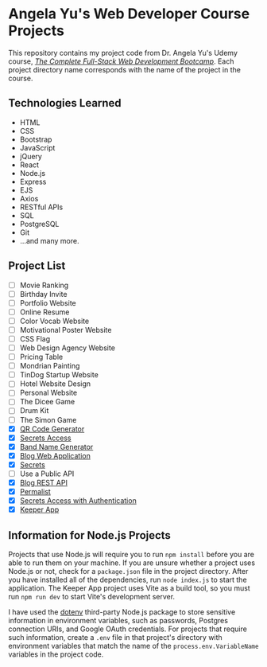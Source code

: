 # Angela Yu's Web Developer Course Projects

This repository contains my project code from Dr. Angela Yu's Udemy course, [*The Complete Full-Stack Web Development Bootcamp*](https://www.udemy.com/course/the-complete-web-development-bootcamp/). Each project directory name corresponds with the name of the project in the course. 

## Technologies Learned

- HTML
- CSS
- Bootstrap
- JavaScript
- jQuery
- React
- Node.js
- Express
- EJS
- Axios
- RESTful APIs
- SQL
- PostgreSQL
- Git
- ...and many more.

## Project List

- [ ] Movie Ranking
- [ ] Birthday Invite
- [ ] Portfolio Website
- [ ] Online Resume
- [ ] Color Vocab Website
- [ ] Motivational Poster Website
- [ ] CSS Flag
- [ ] Web Design Agency Website
- [ ] Pricing Table
- [ ] Mondrian Painting
- [ ] TinDog Startup Website
- [ ] Hotel Website Design
- [ ] Personal Website
- [ ] The Dicee Game
- [ ] Drum Kit
- [ ] The Simon Game
- [x] [QR Code Generator](https://github.com/imjacobtw/angela-yu-web-dev-course-projects/tree/main/qr-code-generator)
- [x] [Secrets Access](https://github.com/imjacobtw/angela-yu-web-dev-course-projects/tree/main/secrets-access)
- [x] [Band Name Generator](https://github.com/imjacobtw/angela-yu-web-dev-course-projects/tree/main/band-generator)
- [x] [Blog Web Application](https://github.com/imjacobtw/angela-yu-web-dev-course-projects/tree/main/blog-web-app)
- [x] [Secrets](https://github.com/imjacobtw/angela-yu-web-dev-course-projects/tree/main/secrets)
- [ ] Use a Public API
- [x] [Blog REST API](https://github.com/imjacobtw/angela-yu-web-dev-course-projects/tree/main/blog-rest-api)
- [x] [Permalist](https://github.com/imjacobtw/angela-yu-web-dev-course-projects/tree/main/permalist)
- [x] [Secrets Access with Authentication](https://github.com/imjacobtw/angela-yu-web-dev-course-projects/tree/main/secrets-access-with-auth)
- [x] [Keeper App](https://github.com/imjacobtw/angela-yu-web-dev-course-projects/tree/main/keeper-app)

## Information for Node.js Projects

Projects that use Node.js will require you to run `npm install` before you are able to run them on your machine. If you are unsure whether a project uses Node.js or not, check for a `package.json` file in the project directory. After you have installed all of the dependencies, run `node index.js` to start the application. The Keeper App project uses Vite as a build tool, so you must run `npm run dev` to start Vite's development server.

I have used the [dotenv](https://www.npmjs.com/package/dotenv) third-party Node.js package to store sensitive information in environment variables, such as passwords, Postgres connection URIs, and Google OAuth credentials. For projects that require such information, create a `.env` file in that project's directory with environment variables that match the name of the `process.env.VariableName` variables in the project code.